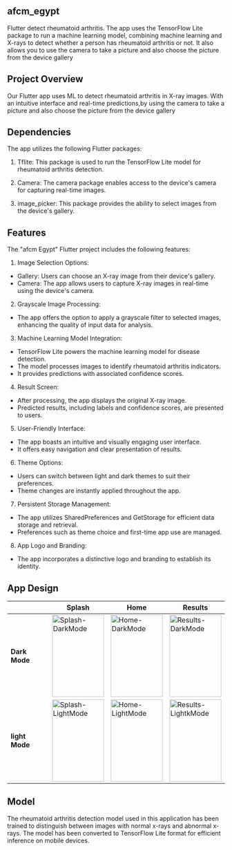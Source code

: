 ## afcm_egypt
Flutter detect rheumatoid arthritis. The app uses the TensorFlow Lite package to run a machine learning model, combining machine learning and X-rays to detect whether a person has rheumatoid arthritis or not. It also allows you to use the camera to take a picture and also choose the picture from the device gallery

## Project Overview
Our Flutter app uses ML to detect rheumatoid arthritis in X-ray images. With an intuitive interface and real-time predictions,by using the camera to take a picture and also choose the picture from the device gallery


## Dependencies
The app utilizes the following Flutter packages:

1. Tflite: This package is used to run the TensorFlow Lite model for rheumatoid arthritis detection.

2. Camera: The camera package enables access to the device's camera for capturing real-time images.

3. image_picker: This package provides the ability to select images from the device's gallery.


## Features
The "afcm Egypt" Flutter project includes the following features:

1. Image Selection Options:
 - Gallery: Users can choose an X-ray image from their device's gallery.
 - Camera: The app allows users to capture X-ray images in real-time using the device's camera.

2. Grayscale Image Processing:
 - The app offers the option to apply a grayscale filter to selected images, enhancing the quality of input data for analysis.

3. Machine Learning Model Integration:
 - TensorFlow Lite powers the machine learning model for disease detection.
 - The model processes images to identify rheumatoid arthritis indicators.
 - It provides predictions with associated confidence scores.

4. Result Screen:
 - After processing, the app displays the original X-ray image.
 - Predicted results, including labels and confidence scores, are presented to users.

5. User-Friendly Interface:
 - The app boasts an intuitive and visually engaging user interface.
 - It offers easy navigation and clear presentation of results.

6. Theme Options:
 - Users can switch between light and dark themes to suit their preferences.
 - Theme changes are instantly applied throughout the app.

7. Persistent Storage Management:
 - The app utilizes SharedPreferences and GetStorage for efficient data storage and retrieval.
 - Preferences such as theme choice and first-time app use are managed.

8. App Logo and Branding:
 - The app incorporates a distinctive logo and branding to establish its identity.

## App Design
| | Splash | Home | Results |
|----------|----------|----------|----------|
| **Dark Mode** |<img src="https://github.com/Seif-Madboly/afcm_egypt_project/assets/69864723/a044dceb-c6c9-43d0-829d-a7dc37180c36" alt="Splash-DarkMode"  width="120" height="190"> |<img src="https://github.com/Seif-Madboly/afcm_egypt_project/assets/69864723/7966c3fd-14b3-464b-a8c6-337941a27937" alt="Home-DarkMode"  width="120" height="190"> | <img src="https://github.com/Seif-Madboly/afcm_egypt_project/assets/69864723/a3183898-dbcc-48b0-a769-262761057c10" alt="Results-DarkMode" width="120" height="190"> | 
| **light Mode** | <img src="https://github.com/Seif-Madboly/afcm_egypt_project/assets/69864723/925983a3-51c0-423c-a56c-38a3875d0ba3" alt="Splash-LightMode" width="120" height="190"> | <img src="https://github.com/Seif-Madboly/afcm_egypt_project/assets/69864723/2e9d3dae-36f0-4715-9af6-0d34325b103a" alt="Home-LightMode" width="120" height="190"> | <img src="https://github.com/Seif-Madboly/afcm_egypt_project/assets/69864723/ad920379-c8d7-4c79-bc71-af2bf8f1ed16" alt="Results-LightkMode" width="120" height="190">




## Model
The rheumatoid arthritis detection model used in this application has been trained to distinguish between images with normal x-rays and abnormal x-rays. The model has been converted to TensorFlow Lite format for efficient inference on mobile devices.






